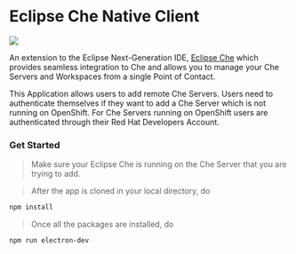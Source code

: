 # Eclipse Che Native Client 
![](https://www.eclipse.org/che/images/logo-eclipseche.svg)

An extension to the Eclipse Next-Generation IDE, [Eclipse Che](https://github.com/eclipse/che) which provides seamless integration to Che and allows you to manage your Che Servers and Workspaces from a single Point of Contact.

This Application allows users to add remote Che Servers. Users need to authenticate themselves if they want to add a Che Server which is not running on OpenShift. For Che Servers running on OpenShift users are authenticated through their Red Hat Developers Account.

### Get Started

> Make sure your Eclipse Che is running on the Che Server that you are trying to add.


> After the app is cloned in your local directory, do
```sh
npm install
```

> Once all the packages are installed, do
```sh
npm run electron-dev
```